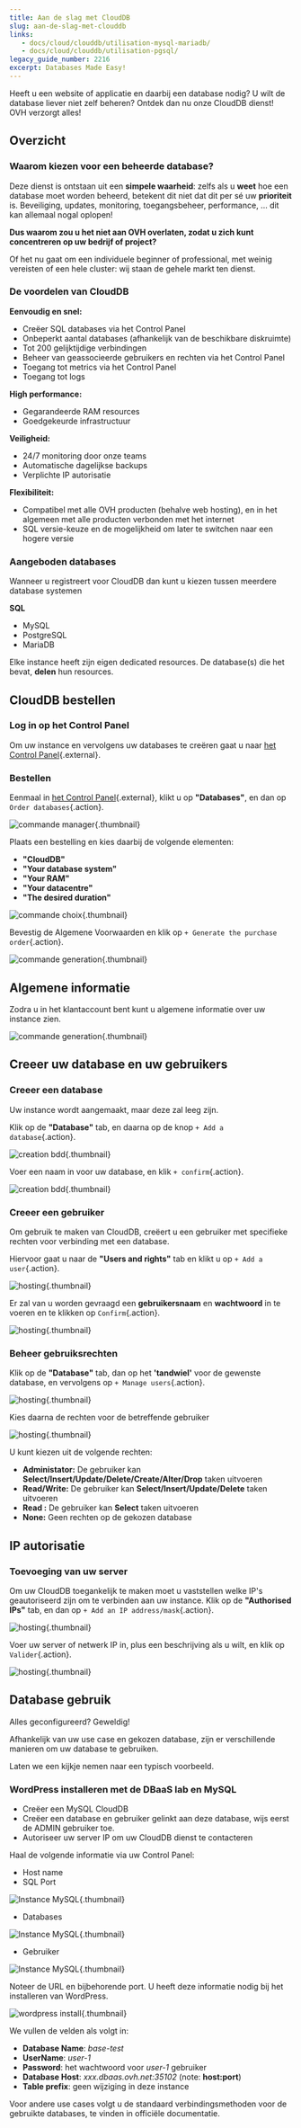 ```yaml
---
title: Aan de slag met CloudDB
slug: aan-de-slag-met-clouddb
links: 
   - docs/cloud/clouddb/utilisation-mysql-mariadb/
   - docs/cloud/clouddb/utilisation-pgsql/
legacy_guide_number: 2216
excerpt: Databases Made Easy!
---
```


Heeft u een website of applicatie en daarbij een database nodig? U wilt de database liever niet zelf beheren? Ontdek dan nu onze CloudDB dienst! OVH verzorgt alles!


## Overzicht

### Waarom kiezen voor een beheerde database?
Deze dienst is ontstaan uit een **simpele waarheid**: zelfs als u **weet** hoe een database moet worden beheerd, betekent dit niet dat dit per sé uw **prioriteit** is. Beveiliging, updates, monitoring, toegangsbeheer, performance, ... dit kan allemaal nogal oplopen!

**Dus waarom zou u het niet aan OVH overlaten, zodat u zich kunt concentreren op uw bedrijf of project?**

Of het nu gaat om een individuele beginner of professional, met weinig vereisten of een hele cluster: wij staan de gehele markt ten dienst.


### De voordelen van CloudDB
**Eenvoudig en snel:**

- Creëer SQL databases via het Control Panel
- Onbeperkt aantal databases (afhankelijk van de beschikbare diskruimte)
- Tot 200 gelijktijdige verbindingen
- Beheer van geassocieerde gebruikers en rechten via het Control Panel
- Toegang tot metrics via het Control Panel
- Toegang tot logs

**High performance:**

- Gegarandeerde RAM resources
- Goedgekeurde infrastructuur

**Veiligheid:**

- 24/7 monitoring door onze teams
- Automatische dagelijkse backups
- Verplichte IP autorisatie

**Flexibiliteit:**

- Compatibel met alle OVH producten (behalve web hosting), en in het algemeen met alle producten verbonden met het internet
- SQL versie-keuze en de mogelijkheid om later te switchen naar een hogere versie


### Aangeboden databases
Wanneer u registreert voor CloudDB dan kunt u kiezen tussen meerdere database systemen

**SQL**

- MySQL
- PostgreSQL
- MariaDB

Elke instance heeft zijn eigen dedicated resources. De database(s) die het bevat, **delen** hun resources.


## CloudDB bestellen

### Log in op het Control Panel
Om uw instance en vervolgens uw databases te creëren gaat u naar [het Control Panel](https://www.ovh.com/manager/web/){.external}.


### Bestellen
Eenmaal in [het Control Panel](https://www.ovh.com/manager/web/){.external}, klikt u op **"Databases"**, en dan op `Order databases`{.action}.


![commande manager](images/bouton-commande_EN.PNG){.thumbnail}

Plaats een bestelling en kies daarbij de volgende elementen:

- **"CloudDB"**
- **"Your database system"**
- **"Your RAM"**
- **"Your datacentre"**
- **"The desired duration"**


![commande choix](images/choix-commande_EN.PNG){.thumbnail}

Bevestig de Algemene Voorwaarden en klik op `+ Generate the purchase order`{.action}.


![commande generation](images/generer-commande_EN.PNG){.thumbnail}


## Algemene informatie
Zodra u in het klantaccount bent kunt u algemene informatie over uw instance zien.


![commande generation](images/infos-generales_EN.png){.thumbnail}


## Creeer uw database en uw gebruikers

### Creeer een database
Uw instance wordt aangemaakt, maar deze zal leeg zijn.

Klik op de **"Database"** tab, en daarna op de knop `+ Add a database`{.action}.


![creation bdd](images/creation-bdd_EN.png){.thumbnail}

Voer een naam in voor uw database, en klik `+ confirm`{.action}.


![creation bdd](images/validation-bdd_EN.png){.thumbnail}


### Creeer een gebruiker
Om gebruik te maken van CloudDB, creëert u een gebruiker met specifieke rechten voor verbinding met een database.

Hiervoor gaat u naar de **"Users and rights"** tab en klikt u op `+ Add a user`{.action}.


![hosting](images/creation-user_EN.png){.thumbnail}

Er zal van u worden gevraagd een  **gebruikersnaam** en **wachtwoord** in te voeren en te klikken op `Confirm`{.action}.


![hosting](images/validation-user_EN.png){.thumbnail}


### Beheer gebruiksrechten
Klik op de **"Database"** tab, dan op het **'tandwiel'** voor de gewenste database, en vervolgens op `+ Manage users`{.action}.


![hosting](images/gestion-user_EN.png){.thumbnail}

Kies daarna de rechten voor de betreffende gebruiker


![hosting](images/validation-droit_EN.png){.thumbnail}

U kunt kiezen uit de volgende rechten:

- **Administator:** De gebruiker kan **Select/Insert/Update/Delete/Create/Alter/Drop** taken uitvoeren
- **Read/Write:** De gebruiker kan **Select/Insert/Update/Delete** taken uitvoeren
- **Read :** De gebruiker kan **Select** taken uitvoeren
- **None:** Geen rechten op de gekozen database


## IP autorisatie

### Toevoeging van uw server
Om uw CloudDB toegankelijk te maken moet u vaststellen welke IP's geautoriseerd zijn om te verbinden aan uw instance. Klik op de **"Authorised IPs"** tab, en dan op `+ Add an IP address/mask`{.action}.


![hosting](images/ip-autorisee_EN.png){.thumbnail}

Voer uw server of netwerk IP in, plus een beschrijving als u wilt, en klik op `Valider`{.action}.


![hosting](images/validation-ip_EN.png){.thumbnail}


## Database gebruik
Alles geconfigureerd? Geweldig!

Afhankelijk van uw use case en gekozen database, zijn er verschillende manieren om uw database te gebruiken.

Laten we een kijkje nemen naar een typisch voorbeeld.


### WordPress installeren met de DBaaS lab en MySQL
- Creëer een MySQL CloudDB
- Creëer een database en gebruiker gelinkt aan deze database, wijs eerst de ADMIN gebruiker toe.
- Autoriseer uw server IP om uw CloudDB dienst te contacteren

Haal de volgende informatie via uw Control Panel:

- Host name
- SQL Port


![Instance MySQL](images/infos-sql_EN.png){.thumbnail}

- Databases


![Instance MySQL](images/view-bdd_EN.PNG){.thumbnail}

- Gebruiker


![Instance MySQL](images/view-uer_EN.PNG){.thumbnail}

Noteer de URL en bijbehorende port. U heeft deze informatie nodig bij het installeren van WordPress.


![wordpress install](images/wordpress-config.png){.thumbnail}

We vullen de velden als volgt in:

- **Database Name**: *base-test*
- **UserName**: *user-1*
- **Password**: het wachtwoord voor *user-1* gebruiker
- **Database Host**: *xxx.dbaas.ovh.net:35102* (note: **host:port**)
- **Table prefix**: geen wijziging in deze instance

Voor andere use cases volgt u de standaard verbindingsmethoden voor de gebruikte databases, te vinden in officiële documentatie.